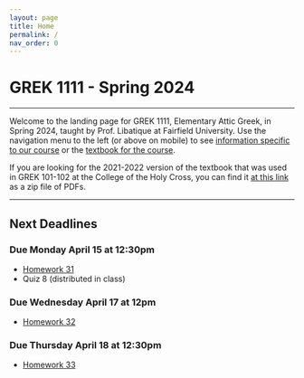 ```yaml
---
layout: page
title: Home
permalink: /
nav_order: 0
---
```


# GREK 1111 - Spring 2024

***

Welcome to the landing page for GREK 1111, Elementary Attic Greek, in Spring 2024, taught by Prof. Libatique at Fairfield University. Use the navigation menu to the left (or above on mobile) to see [information specific to our course](/course_info) or the [textbook for the course](/textbook).

If you are looking for the 2021-2022 version of the textbook that was used in GREK 101-102 at the College of the Holy Cross, you can find it [at this link](https://drive.google.com/file/d/1Ul9XZOCWAYjhL9tSkQ7L4IMHGwI6rNc5/view?usp=sharing) as a zip file of PDFs.

***

## Next Deadlines

### Due Monday April 15 at 12:30pm

* [Homework 31](/homework/homework#homework-31-due-m-415)
* Quiz 8 (distributed in class)

### Due Wednesday April 17 at 12pm

* [Homework 32](/homework/homework#homework-32-due-w-417)

### Due Thursday April 18 at 12:30pm

* [Homework 33](/homework/homework#homework-33-due-r-418)